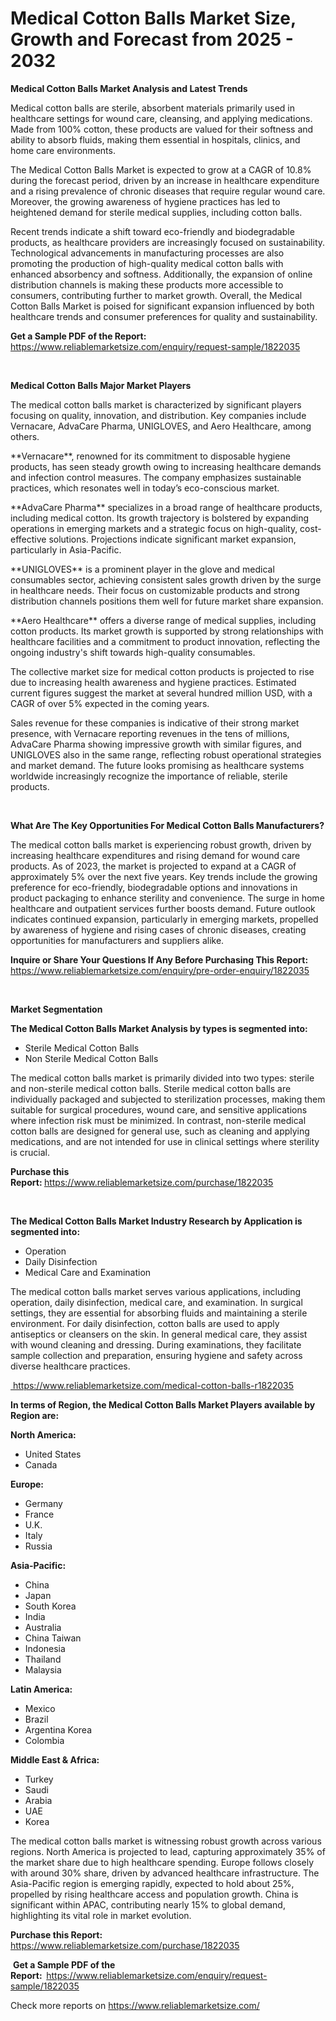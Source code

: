 <p><h1>Medical Cotton Balls Market Size, Growth and Forecast from 2025 - 2032</h1></p><p><strong>Medical Cotton Balls Market Analysis and Latest Trends</strong></p>
<p><p>Medical cotton balls are sterile, absorbent materials primarily used in healthcare settings for wound care, cleansing, and applying medications. Made from 100% cotton, these products are valued for their softness and ability to absorb fluids, making them essential in hospitals, clinics, and home care environments.</p><p>The Medical Cotton Balls Market is expected to grow at a CAGR of 10.8% during the forecast period, driven by an increase in healthcare expenditure and a rising prevalence of chronic diseases that require regular wound care. Moreover, the growing awareness of hygiene practices has led to heightened demand for sterile medical supplies, including cotton balls. </p><p>Recent trends indicate a shift toward eco-friendly and biodegradable products, as healthcare providers are increasingly focused on sustainability. Technological advancements in manufacturing processes are also promoting the production of high-quality medical cotton balls with enhanced absorbency and softness. Additionally, the expansion of online distribution channels is making these products more accessible to consumers, contributing further to market growth. Overall, the Medical Cotton Balls Market is poised for significant expansion influenced by both healthcare trends and consumer preferences for quality and sustainability.</p></p>
<p><strong>Get a Sample PDF of the Report:&nbsp;</strong> <a href="https://www.reliablemarketsize.com/enquiry/request-sample/1822035?utm_campaign=1131&utm_medium=2&utm_source=Github&utm_content=ia&utm_term=07022025&utm_id=medical-cotton-balls">https://www.reliablemarketsize.com/enquiry/request-sample/1822035</a></p>
<p>&nbsp;</p>
<p><strong>Medical Cotton Balls Major Market Players</strong></p>
<p><p>The medical cotton balls market is characterized by significant players focusing on quality, innovation, and distribution. Key companies include Vernacare, AdvaCare Pharma, UNIGLOVES, and Aero Healthcare, among others.</p><p>**Vernacare**, renowned for its commitment to disposable hygiene products, has seen steady growth owing to increasing healthcare demands and infection control measures. The company emphasizes sustainable practices, which resonates well in today’s eco-conscious market.</p><p>**AdvaCare Pharma** specializes in a broad range of healthcare products, including medical cotton. Its growth trajectory is bolstered by expanding operations in emerging markets and a strategic focus on high-quality, cost-effective solutions. Projections indicate significant market expansion, particularly in Asia-Pacific.</p><p>**UNIGLOVES** is a prominent player in the glove and medical consumables sector, achieving consistent sales growth driven by the surge in healthcare needs. Their focus on customizable products and strong distribution channels positions them well for future market share expansion.</p><p>**Aero Healthcare** offers a diverse range of medical supplies, including cotton products. Its market growth is supported by strong relationships with healthcare facilities and a commitment to product innovation, reflecting the ongoing industry's shift towards high-quality consumables.</p><p>The collective market size for medical cotton products is projected to rise due to increasing health awareness and hygiene practices. Estimated current figures suggest the market at several hundred million USD, with a CAGR of over 5% expected in the coming years. </p><p>Sales revenue for these companies is indicative of their strong market presence, with Vernacare reporting revenues in the tens of millions, AdvaCare Pharma showing impressive growth with similar figures, and UNIGLOVES also in the same range, reflecting robust operational strategies and market demand. The future looks promising as healthcare systems worldwide increasingly recognize the importance of reliable, sterile products.</p></p>
<p>&nbsp;</p>
<p><strong>What Are The Key Opportunities For Medical Cotton Balls Manufacturers?</strong></p>
<p><p>The medical cotton balls market is experiencing robust growth, driven by increasing healthcare expenditures and rising demand for wound care products. As of 2023, the market is projected to expand at a CAGR of approximately 5% over the next five years. Key trends include the growing preference for eco-friendly, biodegradable options and innovations in product packaging to enhance sterility and convenience. The surge in home healthcare and outpatient services further boosts demand. Future outlook indicates continued expansion, particularly in emerging markets, propelled by awareness of hygiene and rising cases of chronic diseases, creating opportunities for manufacturers and suppliers alike.</p></p>
<p><strong>Inquire or Share Your Questions If Any Before Purchasing This Report:</strong> <a href="https://www.reliablemarketsize.com/enquiry/pre-order-enquiry/1822035?utm_campaign=1131&utm_medium=2&utm_source=Github&utm_content=ia&utm_term=07022025&utm_id=medical-cotton-balls">https://www.reliablemarketsize.com/enquiry/pre-order-enquiry/1822035</a></p>
<p>&nbsp;</p>
<p><strong>Market Segmentation</strong></p>
<p><strong>The Medical Cotton Balls Market Analysis by types is segmented into:</strong></p>
<p><ul><li>Sterile Medical Cotton Balls</li><li>Non Sterile Medical Cotton Balls</li></ul></p>
<p><p>The medical cotton balls market is primarily divided into two types: sterile and non-sterile medical cotton balls. Sterile medical cotton balls are individually packaged and subjected to sterilization processes, making them suitable for surgical procedures, wound care, and sensitive applications where infection risk must be minimized. In contrast, non-sterile medical cotton balls are designed for general use, such as cleaning and applying medications, and are not intended for use in clinical settings where sterility is crucial.</p></p>
<p><strong>Purchase this Report:&nbsp;</strong><a href="https://www.reliablemarketsize.com/purchase/1822035?utm_campaign=1131&utm_medium=2&utm_source=Github&utm_content=ia&utm_term=07022025&utm_id=medical-cotton-balls">https://www.reliablemarketsize.com/purchase/1822035</a></p>
<p>&nbsp;</p>
<p><strong>The Medical Cotton Balls Market Industry Research by Application is segmented into:</strong></p>
<p><ul><li>Operation</li><li>Daily Disinfection</li><li>Medical Care and Examination</li></ul></p>
<p><p>The medical cotton balls market serves various applications, including operation, daily disinfection, medical care, and examination. In surgical settings, they are essential for absorbing fluids and maintaining a sterile environment. For daily disinfection, cotton balls are used to apply antiseptics or cleansers on the skin. In general medical care, they assist with wound cleaning and dressing. During examinations, they facilitate sample collection and preparation, ensuring hygiene and safety across diverse healthcare practices.</p></p>
<p><a href="https://www.reliablemarketsize.com/medical-cotton-balls-r1822035?utm_campaign=1131&utm_medium=2&utm_source=Github&utm_content=ia&utm_term=07022025&utm_id=medical-cotton-balls">&nbsp;https://www.reliablemarketsize.com/medical-cotton-balls-r1822035</a></p>
<p><strong>In terms of Region, the Medical Cotton Balls Market Players available by Region are:</strong></p>
<p>
    <p> <strong> North America: </strong>
        <ul>
            <li>United States</li>
            <li>Canada</li>
        </ul>
        </p> 
    <p> <strong> Europe: </strong>
        <ul>
            <li>Germany</li>
            <li>France</li>
            <li>U.K.</li>
            <li>Italy</li>
            <li>Russia</li>
        </ul>
        </p> 
    <p> <strong> Asia-Pacific: </strong>
        <ul>
            <li>China</li>
            <li>Japan</li>
            <li>South Korea</li>
            <li>India</li>
            <li>Australia</li>
            <li>China Taiwan</li>
            <li>Indonesia</li>
            <li>Thailand</li>
            <li>Malaysia</li>
        </ul>
        </p> 
    <p> <strong> Latin America: </strong>
        <ul>
            <li>Mexico</li>
            <li>Brazil</li>
            <li>Argentina Korea</li>
            <li>Colombia</li>
        </ul>
        </p> 
    <p> <strong> Middle East & Africa: </strong>
        <ul>
            <li>Turkey</li>
            <li>Saudi</li>
            <li>Arabia</li>
            <li>UAE</li>
            <li>Korea</li>
        </ul>
    </p>
    </p>
<p><p>The medical cotton balls market is witnessing robust growth across various regions. North America is projected to lead, capturing approximately 35% of the market share due to high healthcare spending. Europe follows closely with around 30% share, driven by advanced healthcare infrastructure. The Asia-Pacific region is emerging rapidly, expected to hold about 25%, propelled by rising healthcare access and population growth. China is significant within APAC, contributing nearly 15% to global demand, highlighting its vital role in market evolution.</p></p>
<p><strong>Purchase this Report: </strong><a href="https://www.reliablemarketsize.com/purchase/1822035?utm_campaign=1131&utm_medium=2&utm_source=Github&utm_content=ia&utm_term=07022025&utm_id=medical-cotton-balls">https://www.reliablemarketsize.com/purchase/1822035</a></p>
<p>&nbsp;<strong>Get a Sample PDF of the Report:&nbsp;&nbsp;</strong><a href="https://www.reliablemarketsize.com/enquiry/request-sample/1822035?utm_campaign=1131&utm_medium=2&utm_source=Github&utm_content=ia&utm_term=07022025&utm_id=medical-cotton-balls">https://www.reliablemarketsize.com/enquiry/request-sample/1822035</a></p>
<p><strong></strong></p>
<p>Check more reports on <a href="https://www.reliablemarketsize.com/?utm_campaign=1131&utm_medium=2&utm_source=Github&utm_content=ia&utm_term=07022025&utm_id=medical-cotton-balls">https://www.reliablemarketsize.com/</a></p>